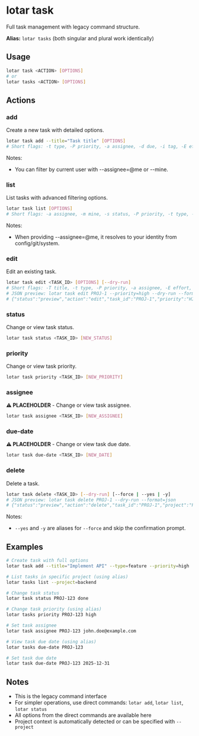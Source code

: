 # lotar task

Full task management with legacy command structure.

**Alias:** `lotar tasks` (both singular and plural work identically)

## Usage

```bash
lotar task <ACTION> [OPTIONS]
# or
lotar tasks <ACTION> [OPTIONS]
```

## Actions

### add
Create a new task with detailed options.

```bash
lotar task add --title="Task title" [OPTIONS]
# Short flags: -t type, -P priority, -a assignee, -d due, -i tag, -E effort, -D description, -c category, -F field
```
Notes:
- You can filter by current user with --assignee=@me or --mine.

### list
List tasks with advanced filtering options.

```bash
lotar task list [OPTIONS]
# Short flags: -a assignee, -m mine, -s status, -P priority, -t type, -i tag, -c category, -H high, -C critical, -S sort-by, -R reverse, -L limit
```
Notes:
- When providing --assignee=@me, it resolves to your identity from config/git/system.

### edit
Edit an existing task.

```bash
lotar task edit <TASK_ID> [OPTIONS] [--dry-run]
# Short flags: -T title, -t type, -P priority, -a assignee, -E effort, -d due, -D description, -c category, -i tag, -F field, -n dry-run
# JSON preview: lotar task edit PROJ-1 --priority=high --dry-run --format=json
# {"status":"preview","action":"edit","task_id":"PROJ-1","priority":"HIGH", ...}
```

### status
Change or view task status.

```bash
lotar task status <TASK_ID> [NEW_STATUS]
```

### priority
Change or view task priority.

```bash
lotar task priority <TASK_ID> [NEW_PRIORITY]
```

### assignee
**⚠️ PLACEHOLDER** - Change or view task assignee.

```bash
lotar task assignee <TASK_ID> [NEW_ASSIGNEE]
```

### due-date
**⚠️ PLACEHOLDER** - Change or view task due date.

```bash
lotar task due-date <TASK_ID> [NEW_DATE]
```

### delete
Delete a task.

```bash
lotar task delete <TASK_ID> [--dry-run] [--force | --yes | -y]
# JSON preview: lotar task delete PROJ-1 --dry-run --format=json
# {"status":"preview","action":"delete","task_id":"PROJ-1","project":"PROJ"}
```

Notes:
- `--yes` and `-y` are aliases for `--force` and skip the confirmation prompt.

## Examples

```bash
# Create task with full options
lotar task add --title="Implement API" --type=feature --priority=high

# List tasks in specific project (using alias)
lotar tasks list --project=backend

# Change task status
lotar task status PROJ-123 done

# Change task priority (using alias)
lotar tasks priority PROJ-123 high

# Set task assignee
lotar task assignee PROJ-123 john.doe@example.com

# View task due date (using alias)
lotar tasks due-date PROJ-123

# Set task due date
lotar task due-date PROJ-123 2025-12-31
```

## Notes

- This is the legacy command interface
- For simpler operations, use direct commands: `lotar add`, `lotar list`, `lotar status`
- All options from the direct commands are available here
- Project context is automatically detected or can be specified with `--project`
